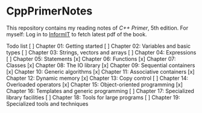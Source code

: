 # CppPrimerNotes
This repository contains my reading notes of *C++ Primer*, 5th edition.
For myself: Log in to [InformIT](https://www.informit.com/) to fetch latest pdf of the book.

Todo list
[ ] Chapter 01: Getting started
[ ] Chapter 02: Variables and basic types
[ ] Chapter 03: Strings, vectors and arrays
[ ] Chapter 04: Expressions
[ ] Chapter 05: Statements
[x] Chapter 06: Functions
[x] Chapter 07: Classes
[x] Chapter 08: The IO library
[x] Chapter 09: Sequential containers
[x] Chapter 10: Generic algorithms
[x] Chapter 11: Associative containers
[x] Chapter 12: Dynamic memory
[x] Chapter 13: Copy control
[ ] Chapter 14: Overloaded operators
[x] Chapter 15: Object-oriented programming
[x] Chapter 16: Templates and generic programming
[ ] Chapter 17: Specialized library facilities
[ ] Chapter 18: Tools for large programs
[ ] Chapter 19: Specialized tools and techniques